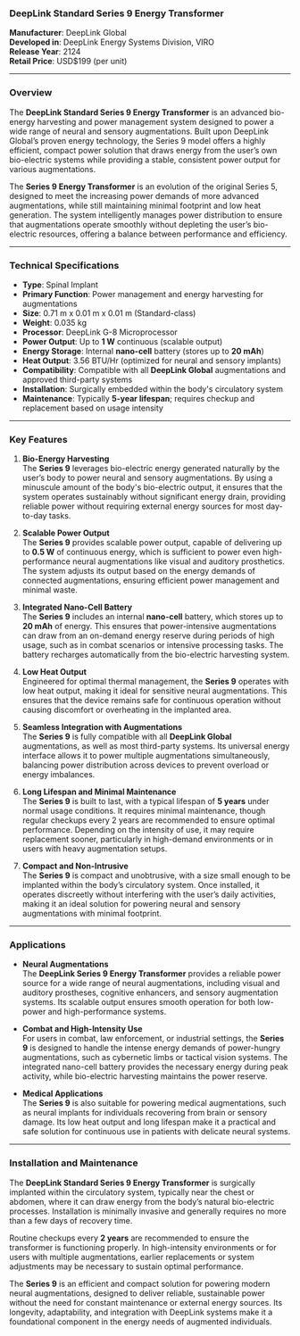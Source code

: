### **DeepLink Standard Series 9 Energy Transformer**

**Manufacturer**: DeepLink Global  
**Developed in**: DeepLink Energy Systems Division, VIRO  
**Release Year**: 2124  
**Retail Price**: USD$199 (per unit)

---

### Overview

The **DeepLink Standard Series 9 Energy Transformer** is an advanced bio-energy harvesting and power management system designed to power a wide range of neural and sensory augmentations. Built upon DeepLink Global’s proven energy technology, the Series 9 model offers a highly efficient, compact power solution that draws energy from the user’s own bio-electric systems while providing a stable, consistent power output for various augmentations.

The **Series 9 Energy Transformer** is an evolution of the original Series 5, designed to meet the increasing power demands of more advanced augmentations, while still maintaining minimal footprint and low heat generation. The system intelligently manages power distribution to ensure that augmentations operate smoothly without depleting the user’s bio-electric resources, offering a balance between performance and efficiency.

---

### Technical Specifications

- **Type**: Spinal Implant
- **Primary Function**: Power management and energy harvesting for augmentations  
- **Size**: 0.71 m x 0.01 m x 0.01 m (Standard-class) 
- **Weight**: 0.035 kg
- **Processor**: DeepLink G-8 Microprocessor
- **Power Output**: Up to **1 W** continuous (scalable output)  
- **Energy Storage**: Internal **nano-cell** battery (stores up to **20 mAh**)  
- **Heat Output**: 3.56 BTU/Hr (optimized for neural and sensory implants)  
- **Compatibility**: Compatible with all **DeepLink Global** augmentations and approved third-party systems  
- **Installation**: Surgically embedded within the body's circulatory system  
- **Maintenance**: Typically **5-year lifespan**; requires checkup and replacement based on usage intensity  

---

### Key Features

1. **Bio-Energy Harvesting**  
   The **Series 9** leverages bio-electric energy generated naturally by the user’s body to power neural and sensory augmentations. By using a minuscule amount of the body's bio-electric output, it ensures that the system operates sustainably without significant energy drain, providing reliable power without requiring external energy sources for most day-to-day tasks.

2. **Scalable Power Output**  
   The **Series 9** provides scalable power output, capable of delivering up to **0.5 W** of continuous energy, which is sufficient to power even high-performance neural augmentations like visual and auditory prosthetics. The system adjusts its output based on the energy demands of connected augmentations, ensuring efficient power management and minimal waste.

3. **Integrated Nano-Cell Battery**  
   The **Series 9** includes an internal **nano-cell** battery, which stores up to **20 mAh** of energy. This ensures that power-intensive augmentations can draw from an on-demand energy reserve during periods of high usage, such as in combat scenarios or intensive processing tasks. The battery recharges automatically from the bio-electric harvesting system.

4. **Low Heat Output**  
   Engineered for optimal thermal management, the **Series 9** operates with low heat output, making it ideal for sensitive neural augmentations. This ensures that the device remains safe for continuous operation without causing discomfort or overheating in the implanted area.

5. **Seamless Integration with Augmentations**  
   The **Series 9** is fully compatible with all **DeepLink Global** augmentations, as well as most third-party systems. Its universal energy interface allows it to power multiple augmentations simultaneously, balancing power distribution across devices to prevent overload or energy imbalances.

6. **Long Lifespan and Minimal Maintenance**  
   The **Series 9** is built to last, with a typical lifespan of **5 years** under normal usage conditions. It requires minimal maintenance, though regular checkups every 2 years are recommended to ensure optimal performance. Depending on the intensity of use, it may require replacement sooner, particularly in high-demand environments or in users with heavy augmentation setups.

7. **Compact and Non-Intrusive**  
   The **Series 9** is compact and unobtrusive, with a size small enough to be implanted within the body’s circulatory system. Once installed, it operates discreetly without interfering with the user’s daily activities, making it an ideal solution for powering neural and sensory augmentations with minimal footprint.

---

### Applications

- **Neural Augmentations**  
   The **DeepLink Series 9 Energy Transformer** provides a reliable power source for a wide range of neural augmentations, including visual and auditory prostheses, cognitive enhancers, and sensory augmentation systems. Its scalable output ensures smooth operation for both low-power and high-performance systems.

- **Combat and High-Intensity Use**  
   For users in combat, law enforcement, or industrial settings, the **Series 9** is designed to handle the intense energy demands of power-hungry augmentations, such as cybernetic limbs or tactical vision systems. The integrated nano-cell battery provides the necessary energy during peak activity, while bio-electric harvesting maintains the power reserve.

- **Medical Applications**  
   The **Series 9** is also suitable for powering medical augmentations, such as neural implants for individuals recovering from brain or sensory damage. Its low heat output and long lifespan make it a practical and safe solution for continuous use in patients with delicate neural systems.

---

### Installation and Maintenance

The **DeepLink Standard Series 9 Energy Transformer** is surgically implanted within the circulatory system, typically near the chest or abdomen, where it can draw energy from the body’s natural bio-electric processes. Installation is minimally invasive and generally requires no more than a few days of recovery time.

Routine checkups every **2 years** are recommended to ensure the transformer is functioning properly. In high-intensity environments or for users with multiple augmentations, earlier replacements or system adjustments may be necessary to sustain optimal performance.

The **Series 9** is an efficient and compact solution for powering modern neural augmentations, designed to deliver reliable, sustainable power without the need for constant maintenance or external energy sources. Its longevity, adaptability, and integration with DeepLink systems make it a foundational component in the energy needs of augmented individuals.
